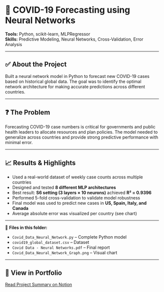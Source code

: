 # 🧠 COVID-19 Forecasting using Neural Networks

**Tools:** Python, scikit-learn, MLPRegressor  
**Skills:** Predictive Modeling, Neural Networks, Cross-Validation, Error Analysis

---

## ✅ About the Project  
Built a neural network model in Python to forecast new COVID-19 cases based on historical global data. The goal was to identify the optimal network architecture for making accurate predictions across different countries.

---

## ❓ The Problem  
Forecasting COVID-19 case numbers is critical for governments and public health leaders to allocate resources and plan policies. The model needed to generalize across countries and provide strong predictive performance with minimal error.

---

## 📈 Results & Highlights  
- Used a real-world dataset of weekly case counts across multiple countries  
- Designed and tested **8 different MLP architectures**  
- Best result: **S6 setting (3 layers × 10 neurons)** achieved **R² = 0.9396**  
- Performed 5-fold cross-validation to validate model robustness  
- Final model was used to predict new cases in **US, Spain, Italy, and Canada**  
- Average absolute error was visualized per country (see chart)

---

📎 **Files in this folder:**  
- `Covid_Data_Neural_Network.py` – Complete Python model  
- `covid19_global_dataset.csv` – Dataset  
- `Covid Data - Neural Networks.pdf` – Final report  
- `Covid_Data_Neural_Network_Graph.png` – Visual chart

---

## 🔗 View in Portfolio  
[Read Project Summary on Notion](https://www.notion.so/your-notion-link)
